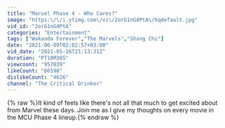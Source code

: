 ```yaml
---
title: "Marvel Phase 4 - Who Cares?"
image: "https:\/\/i.ytimg.com\/vi\/2orG1nG4PtA\/hqdefault.jpg"
vid_id: "2orG1nG4PtA"
categories: "Entertainment"
tags: ["Wakanda Forever","The Marvels","Shang Chi"]
date: "2021-06-09T02:02:57+03:00"
vid_date: "2021-05-16T21:13:31Z"
duration: "PT10M38S"
viewcount: "957839"
likeCount: "66598"
dislikeCount: "4626"
channel: "The Critical Drinker"
---
```

{% raw %}It kind of feels like there's not all that much to get excited about from Marvel these days. Join me as I give my thoughts on every movie in the MCU Phase 4 lineup.{% endraw %}
